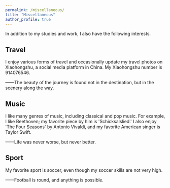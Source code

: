 ```yaml
---
permalink: /miscellaneous/
title: "Miscellaneous"
author_profile: true
---
```


In addition to my studies and work, I also have the following interests.

<h2>Travel</h2>
I enjoy various forms of travel and occasionally update my travel photos on Xiaohongshu, a social media platform in China. My Xiaohongshu number is 914076546.

——The beauty of the journey is found not in the destination, but in the scenery along the way.

<h2>Music</h2>
I like many genres of music, including classical and pop music. For example, I like Beethoven; my favorite piece by him is 'Schicksalslied.' I also enjoy 'The Four Seasons' by Antonio Vivaldi, and my favorite American singer is Taylor Swift.

——Life was never worse, but never better.

<h2>Sport</h2>
My favorite sport is soccer, even though my soccer skills are not very high.

——Football is round, and anything is possible.

